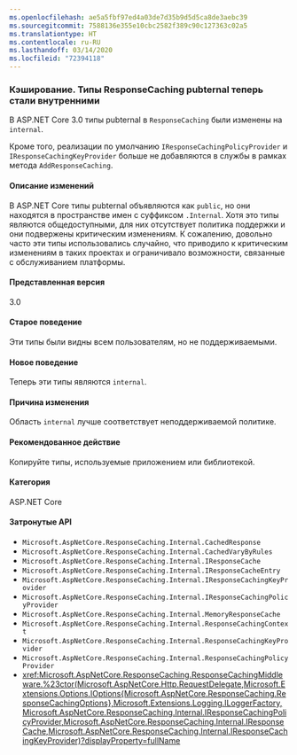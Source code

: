 ```yaml
---
ms.openlocfilehash: ae5a5fbf97ed4a03de7d35b9d5d5ca8de3aebc39
ms.sourcegitcommit: 7588136e355e10cbc2582f389c90c127363c02a5
ms.translationtype: HT
ms.contentlocale: ru-RU
ms.lasthandoff: 03/14/2020
ms.locfileid: "72394118"
---
```

### <a name="caching-responsecaching-pubternal-types-changed-to-internal"></a>Кэширование. Типы ResponseCaching pubternal теперь стали внутренними

В ASP.NET Core 3.0 типы pubternal в `ResponseCaching` были изменены на `internal`.

Кроме того, реализации по умолчанию `IResponseCachingPolicyProvider` и `IResponseCachingKeyProvider` больше не добавляются в службы в рамках метода `AddResponseCaching`.

#### <a name="change-description"></a>Описание изменений

В ASP.NET Core типы pubternal объявляются как `public`, но они находятся в пространстве имен с суффиксом `.Internal`. Хотя это типы являются общедоступными, для них отсутствует политика поддержки и они подвержены критическим изменениям. К сожалению, довольно часто эти типы использовались случайно, что приводило к критическим изменениям в таких проектах и ограничивало возможности, связанные с обслуживанием платформы.

#### <a name="version-introduced"></a>Представленная версия

3.0

#### <a name="old-behavior"></a>Старое поведение

Эти типы были видны всем пользователям, но не поддерживаемыми.

#### <a name="new-behavior"></a>Новое поведение

Теперь эти типы являются `internal`.

#### <a name="reason-for-change"></a>Причина изменения

Область `internal` лучше соответствует неподдерживаемой политике.

#### <a name="recommended-action"></a>Рекомендованное действие

Копируйте типы, используемые приложением или библиотекой.

#### <a name="category"></a>Категория

ASP.NET Core

#### <a name="affected-apis"></a>Затронутые API

- `Microsoft.AspNetCore.ResponseCaching.Internal.CachedResponse`
- `Microsoft.AspNetCore.ResponseCaching.Internal.CachedVaryByRules`
- `Microsoft.AspNetCore.ResponseCaching.Internal.IResponseCache`
- `Microsoft.AspNetCore.ResponseCaching.Internal.IResponseCacheEntry`
- `Microsoft.AspNetCore.ResponseCaching.Internal.IResponseCachingKeyProvider`
- `Microsoft.AspNetCore.ResponseCaching.Internal.IResponseCachingPolicyProvider`
- `Microsoft.AspNetCore.ResponseCaching.Internal.MemoryResponseCache`
- `Microsoft.AspNetCore.ResponseCaching.Internal.ResponseCachingContext`
- `Microsoft.AspNetCore.ResponseCaching.Internal.ResponseCachingKeyProvider`
- `Microsoft.AspNetCore.ResponseCaching.Internal.ResponseCachingPolicyProvider`
- <xref:Microsoft.AspNetCore.ResponseCaching.ResponseCachingMiddleware.%23ctor(Microsoft.AspNetCore.Http.RequestDelegate,Microsoft.Extensions.Options.IOptions{Microsoft.AspNetCore.ResponseCaching.ResponseCachingOptions},Microsoft.Extensions.Logging.ILoggerFactory,Microsoft.AspNetCore.ResponseCaching.Internal.IResponseCachingPolicyProvider,Microsoft.AspNetCore.ResponseCaching.Internal.IResponseCache,Microsoft.AspNetCore.ResponseCaching.Internal.IResponseCachingKeyProvider)?displayProperty=fullName>

<!-- 

#### Affected APIs

- `T:Microsoft.AspNetCore.ResponseCaching.Internal.CachedResponse`
- `T:Microsoft.AspNetCore.ResponseCaching.Internal.CachedVaryByRules`
- `T:Microsoft.AspNetCore.ResponseCaching.Internal.IResponseCache`
- `T:Microsoft.AspNetCore.ResponseCaching.Internal.IResponseCacheEntry`
- `T:Microsoft.AspNetCore.ResponseCaching.Internal.IResponseCachingKeyProvider`
- `T:Microsoft.AspNetCore.ResponseCaching.Internal.IResponseCachingPolicyProvider`
- `T:Microsoft.AspNetCore.ResponseCaching.Internal.MemoryResponseCache`
- `T:Microsoft.AspNetCore.ResponseCaching.Internal.ResponseCachingContext`
- `T:Microsoft.AspNetCore.ResponseCaching.Internal.ResponseCachingKeyProvider`
- `T:Microsoft.AspNetCore.ResponseCaching.Internal.ResponseCachingPolicyProvider`
- `M:Microsoft.AspNetCore.ResponseCaching.ResponseCachingMiddleware.#ctor(Microsoft.AspNetCore.Http.RequestDelegate,Microsoft.Extensions.Options.IOptions{Microsoft.AspNetCore.ResponseCaching.ResponseCachingOptions},Microsoft.Extensions.Logging.ILoggerFactory,Microsoft.AspNetCore.ResponseCaching.Internal.IResponseCachingPolicyProvider,Microsoft.AspNetCore.ResponseCaching.Internal.IResponseCache,Microsoft.AspNetCore.ResponseCaching.Internal.IResponseCachingKeyProvider)",
"nameWithType": "ResponseCachingMiddleware.ResponseCachingMiddleware(RequestDelegate, IOptions<ResponseCachingOptions>, ILoggerFactory, IResponseCachingPolicyProvider, IResponseCache, IResponseCachingKeyProvider)`

-->
